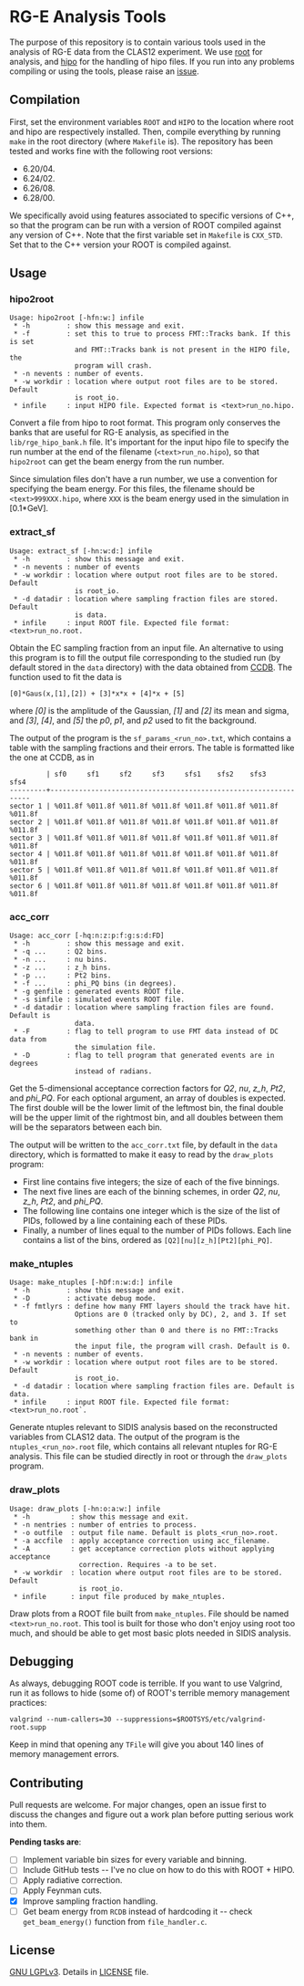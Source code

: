 # RG-E Analysis Tools
The purpose of this repository is to contain various tools used in the analysis of RG-E data from the CLAS12 experiment. We use [root](https://root.cern.ch/) for analysis, and [hipo](https://github.com/gavalian/hipo) for the handling of hipo files. If you run into any problems compiling or using the tools, please raise an [issue](https://github.com/bleaktwig/clas12-rge-analysis/issues/new).

## Compilation
First, set the environment variables `ROOT` and `HIPO` to the location where root and hipo are respectively installed. Then, compile everything by running `make` in the root directory (where `Makefile` is). The repository has been tested and works fine with the following root versions:
* 6.20/04.
* 6.24/02.
* 6.26/08.
* 6.28/00.

We specifically avoid using features associated to specific versions of C++, so that the program can be run with a version of ROOT compiled  against any version of C++. Note that the first variable set in `Makefile` is `CXX_STD`. Set that to the C++ version your ROOT is compiled against.

## Usage
### hipo2root
```
Usage: hipo2root [-hfn:w:] infile
 * -h         : show this message and exit.
 * -f         : set this to true to process FMT::Tracks bank. If this is set
                and FMT::Tracks bank is not present in the HIPO file, the
                program will crash.
 * -n nevents : number of events.
 * -w workdir : location where output root files are to be stored. Default
                is root_io.
 * infile     : input HIPO file. Expected format is <text>run_no.hipo.
```
Convert a file from hipo to root format. This program only conserves the banks that are useful for RG-E analysis, as specified in the `lib/rge_hipo_bank.h` file. It's important for the input hipo file to specify the run number at the end of the filename (`<text>run_no.hipo`), so that `hipo2root` can get the beam energy from the run number.

Since simulation files don't have a run number, we use a convention for specifying the beam energy. For this files, the filename should be `<text>999XXX.hipo`, where `XXX` is the beam energy used in the simulation in [0.1*GeV].

### extract_sf
```
Usage: extract_sf [-hn:w:d:] infile
 * -h         : show this message and exit.
 * -n nevents : number of events
 * -w workdir : location where output root files are to be stored. Default
                is root_io.
 * -d datadir : location where sampling fraction files are stored. Default
                is data.
 * infile     : input ROOT file. Expected file format: <text>run_no.root.
```
Obtain the EC sampling fraction from an input file. An alternative to using this program is to fill the output file corresponding to the studied run (by default stored in the `data` directory) with the data obtained from [CCDB](https://clasweb.jlab.org/cgi-bin/ccdb/versions?table=/calibration/eb/electron_sf). The function used to fit the data is

```
[0]*Gaus(x,[1],[2]) + [3]*x*x + [4]*x + [5]
```
where *[0]* is the amplitude of the Gaussian, *[1]* and *[2]* its mean and sigma, and *[3]*, *[4]*, and *[5]* the *p0*, *p1*, and *p2* used to fit the background.

The output of the program is the `sf_params_<run_no>.txt`, which contains a table with the sampling fractions and their errors. The table is formatted like the one at CCDB, as in

```
         | sf0     sf1     sf2     sf3     sfs1    sfs2    sfs3    sfs4
---------+-----------------------------------------------------------------
sector 1 | %011.8f %011.8f %011.8f %011.8f %011.8f %011.8f %011.8f %011.8f
sector 2 | %011.8f %011.8f %011.8f %011.8f %011.8f %011.8f %011.8f %011.8f
sector 3 | %011.8f %011.8f %011.8f %011.8f %011.8f %011.8f %011.8f %011.8f
sector 4 | %011.8f %011.8f %011.8f %011.8f %011.8f %011.8f %011.8f %011.8f
sector 5 | %011.8f %011.8f %011.8f %011.8f %011.8f %011.8f %011.8f %011.8f
sector 6 | %011.8f %011.8f %011.8f %011.8f %011.8f %011.8f %011.8f %011.8f
```

### acc_corr
```
Usage: acc_corr [-hq:n:z:p:f:g:s:d:FD]
 * -h         : show this message and exit.
 * -q ...     : Q2 bins.
 * -n ...     : nu bins.
 * -z ...     : z_h bins.
 * -p ...     : Pt2 bins.
 * -f ...     : phi_PQ bins (in degrees).
 * -g genfile : generated events ROOT file.
 * -s simfile : simulated events ROOT file.
 * -d datadir : location where sampling fraction files are found. Default is
                data.
 * -F         : flag to tell program to use FMT data instead of DC data from
                the simulation file.
 * -D         : flag to tell program that generated events are in degrees
                instead of radians.
```
Get the 5-dimensional acceptance correction factors for *Q2*, *nu*, *z_h*, *Pt2*, and *phi_PQ*. For each optional argument, an array of doubles is expected. The first double will be the lower limit of the leftmost bin, the final double will be the upper limit of the rightmost bin, and all doubles between them will be the separators between each bin.

The output will be written to the `acc_corr.txt` file, by default in the `data` directory, which is formatted to make it easy to read by the `draw_plots` program:
* First line contains five integers; the size of each of the five binnings.
* The next five lines are each of the binning schemes, in order *Q2*, *nu*, *z_h*, *Pt2*, and *phi_PQ*.
* The following line contains one integer which is the size of the list of PIDs, followed by a line containing each of these PIDs.
* Finally, a number of lines equal to the number of PIDs follows. Each line contains a list of the bins, ordered as `[Q2][nu][z_h][Pt2][phi_PQ]`.

### make_ntuples
```
Usage: make_ntuples [-hDf:n:w:d:] infile
 * -h         : show this message and exit.
 * -D         : activate debug mode.
 * -f fmtlyrs : define how many FMT layers should the track have hit.
                Options are 0 (tracked only by DC), 2, and 3. If set to
                something other than 0 and there is no FMT::Tracks bank in
                the input file, the program will crash. Default is 0.
 * -n nevents : number of events.
 * -w workdir : location where output root files are to be stored. Default
                is root_io.
 * -d datadir : location where sampling fraction files are. Default is data.
 * infile     : input ROOT file. Expected file format: <text>run_no.root`.
```
Generate ntuples relevant to SIDIS analysis based on the reconstructed variables from CLAS12 data. The output of the program is the `ntuples_<run_no>.root` file, which contains all relevant ntuples for RG-E analysis. This file can be studied directly in root or through the `draw_plots` program.

### draw_plots
```
Usage: draw_plots [-hn:o:a:w:] infile
 * -h          : show this message and exit.
 * -n nentries : number of entries to process.
 * -o outfile  : output file name. Default is plots_<run_no>.root.
 * -a accfile  : apply acceptance correction using acc_filename.
 * -A          : get acceptance correction plots without applying acceptance
                 correction. Requires -a to be set.
 * -w workdir  : location where output root files are to be stored. Default
                 is root_io.
 * infile      : input file produced by make_ntuples.
```

Draw plots from a ROOT file built from `make_ntuples`. File should be named `<text>run_no.root`. This tool is built for those who don't enjoy using root too much, and should be able to get most basic plots needed in SIDIS analysis.

## Debugging
As always, debugging ROOT code is terrible. If you want to use Valgrind, run it as follows to hide (some of) of ROOT's terrible memory management practices:

```
valgrind --num-callers=30 --suppressions=$ROOTSYS/etc/valgrind-root.supp
```

Keep in mind that opening any `TFile` will give you about 140 lines of memory management errors.

## Contributing
Pull requests are welcome. For major changes, open an issue first to discuss the changes and figure out a work plan before putting serious work into them.

**Pending tasks are**:
- [ ] Implement variable bin sizes for every variable and binning.
- [ ] Include GitHub tests -- I've no clue on how to do this with ROOT + HIPO.
- [ ] Apply radiative correction.
- [ ] Apply Feynman cuts.
- [x] Improve sampling fraction handling.
- [ ] Get beam energy from `RCDB` instead of hardcoding it -- check `get_beam_energy()` function from `file_handler.c`.

## License
[GNU LGPLv3](https://www.gnu.org/licenses/lgpl-3.0.en.html). Details in [LICENSE](/LICENSE) file.
